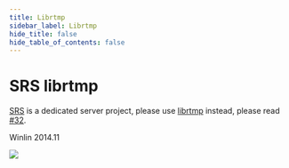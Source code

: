 ```yaml
---
title: Librtmp
sidebar_label: Librtmp
hide_title: false
hide_table_of_contents: false
---
```


# SRS librtmp

[SRS](https://github.com/ossrs/srs) is a dedicated server project,
please use [librtmp](https://github.com/ossrs/librtmp) instead,
please read [#32](https://github.com/ossrs/srs-librtmp/issues/32).

Winlin 2014.11

![](https://ossrs.io/gif/v1/sls.gif?site=ossrs.io&path=/lts/doc/en/v6/srs-lib-rtmp)


